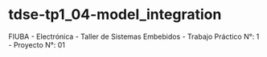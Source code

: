 # tdse-tp1_04-model_integration
FIUBA - Electrónica - Taller de Sistemas Embebidos - Trabajo Práctico N°: 1 - Proyecto N°: 01
